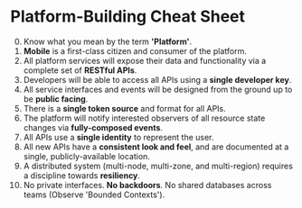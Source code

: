 Platform-Building Cheat Sheet
=============================

0. Know what you mean by the term **'Platform'**.
0. **Mobile** is a first-class citizen and consumer of the platform.
0. All platform services will expose their data and functionality via a complete set of **RESTful APIs**. 
0. Developers will be able to access all APIs using a **single developer key**.
0. All service interfaces and events will be designed from the ground up to be **public facing**.
0. There is a **single token source** and format for all APIs.
0. The platform will notify interested observers of all resource state changes via **fully-composed events**.
0. All APIs use a **single identity** to represent the user.
0. All new APIs have a **consistent look and feel**, and are documented at a single, publicly-available location.
0. A distributed system (multi-node, multi-zone, and multi-region) requires a discipline towards **resiliency**.
0. No private interfaces. **No backdoors**. No shared databases across teams (Observe 'Bounded Contexts').
